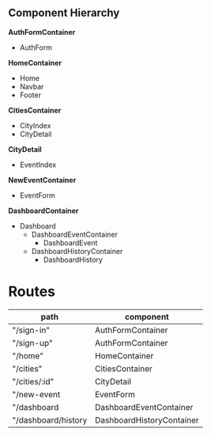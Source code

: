 ## Component Hierarchy

**AuthFormContainer**
 - AuthForm

**HomeContainer**
 - Home
 - Navbar
 - Footer

**CitiesContainer**
 - CityIndex
 - CityDetail

**CityDetail**
 - EventIndex

**NewEventContainer**
 - EventForm

**DashboardContainer**
 - Dashboard
   + DashboardEventContainer
     * DashboardEvent
   + DashboardHistoryContainer
     * DashboardHistory

# Routes

| path                 | component                |
| -------------------- | ------------------------ |
| "/sign-in"           | AuthFormContainer        |
| "/sign-up"           | AuthFormContainer        |
| "/home"              | HomeContainer            |
| "/cities"            | CitiesContainer          |
| "/cities/:id"        | CityDetail               |
| "/new-event          | EventForm                |
| "/dashboard          | DashboardEventContainer  |
| "/dashboard/history  | DashboardHistoryContainer  |
